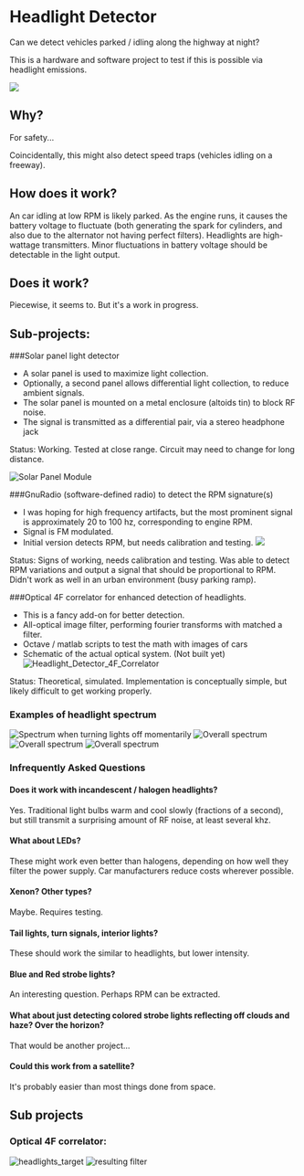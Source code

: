 
# Headlight Detector

Can we detect vehicles parked / idling along the highway at night?  

This is a hardware and software project to test if this is possible via headlight emissions.

![](icon.png)

## Why?

For safety...  

Coincidentally, this might also detect speed traps (vehicles idling on a freeway).

## How does it work?
An car idling at low RPM is likely parked.  As the engine runs, it causes the battery voltage to fluctuate (both generating the spark for cylinders, and also due to the alternator not having perfect filters). Headlights are high-wattage transmitters.  Minor fluctuations in battery voltage should be detectable in the light output.  

## Does it work?
Piecewise, it seems to.  But it's a work in progress.  

## Sub-projects:
###Solar panel light detector
* A solar panel is used to maximize light collection.  
* Optionally, a second panel allows differential light collection, to reduce ambient signals.
* The solar panel is mounted on a metal enclosure (altoids tin) to block RF noise.
* The signal is transmitted as a differential pair, via a stereo headphone jack

Status: Working.  Tested at close range.  Circuit may need to change for long distance.

![Solar Panel Module](/doc/solar_panel.jpg)

###GnuRadio (software-defined radio) to detect the RPM signature(s)
* I was hoping for high frequency artifacts, but the most prominent signal is approximately 20 to 100 hz, corresponding to engine RPM.
* Signal is FM modulated. 
* Initial version detects RPM, but needs calibration and testing.
![](./doc/RPM_detector.grc.png)

Status: Signs of working, needs calibration and testing.  Was able to detect RPM variations and output a signal that should be proportional to RPM.  Didn't work as well in an urban environment (busy parking ramp).


###Optical 4F correlator for enhanced detection of headlights.
* This is a fancy add-on for better detection.
* All-optical image filter, performing fourier transforms with matched a filter.
* Octave / matlab scripts to test the math with images of cars
* Schematic of the actual optical system.  (Not built yet)
![Headlight_Detector_4F_Correlator](./doc/Headlight_Detector_4F_Correlator.png)

Status: Theoretical, simulated.  Implementation is conceptually simple, but likely difficult to get working properly.  

### Examples of headlight spectrum 
![Spectrum when turning lights off momentarily](doc/spectrum_lights_on_and_off.png)
![Overall spectrum](doc/spectrum_44khz.png)
![Overall spectrum](doc/spectrum_engine_rev_slight.png)
![Overall spectrum](doc/spectrum_engine_revs.png)



### Infrequently Asked Questions

#### Does it work with incandescent / halogen headlights?
Yes.  Traditional light bulbs warm and cool slowly (fractions of a second), but still transmit a surprising amount of RF noise, at least several khz.  

#### What about LEDs?
These might work even better than halogens, depending on how well they filter the power supply.  Car manufacturers reduce costs wherever possible.  

#### Xenon? Other types?
Maybe.  Requires testing.

#### Tail lights, turn signals, interior lights?
These should work the similar to headlights, but lower intensity.

#### Blue and Red strobe lights?
An interesting question.  Perhaps RPM can be extracted.  

#### What about just detecting colored strobe lights reflecting off clouds and haze?  Over the horizon?  
That would be another project...

#### Could this work from a satellite?
It's probably easier than most things done from space.

## Sub projects
### Optical 4F correlator:
![headlights_target](headlights_bothsizes.png)
![resulting filter](doc/filter_2000x2000.png)








